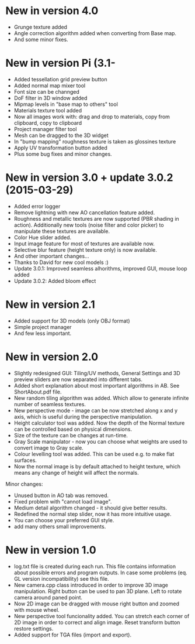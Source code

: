 New in version 4.0  
==================

- Grunge texture added
- Angle correction algorithm added when converting from Base map.
- And some minor fixes.

New in version Pi (3.1-
========================

- Added tessellation grid preview button
- Added normal map mixer tool
- Font size can be channged
- DoF filter in 3D window added
- Mipmap levels in "base map to others" tool
- Materials texture tool added
- Now all images work with: drag and drop to materials, copy from clipboard, copy to clipboard
- Project manager filter tool
- Mesh can be dragged to the 3D widget
- In "bump mapping" roughness texture is taken as glossines texture
- Apply UV transformation button added
- Plus some bug fixes and minor changes.

New in version 3.0 + update 3.0.2 (2015-03-29)
==============================================

- Added error logger
- Remove lightning with new AO cancellation feature added.
- Roughness and metallic textures are now supported (PBR shading in action). Additionally new tools (noise filter and color picker) to manipulate these textures are available.
- Color Hue slider added.
- Input image feature for most of textures are available now.
- Selective blur feature (height texture only) is now available.
- And other important changes...
- Thanks to David for new cool models :)
- Update 3.0.1: Improved seamless alhorithms, improved GUI, mouse loop added
- Update 3.0.2: Added bloom effect

New in version 2.1
==================

- Added support for 3D models (only OBJ format)
- Simple project manager
- And few less important.


New in version 2.0
==================

- Slightly redesigned GUI: Tiling/UV methods, General Settings and 3D
  preview sliders are now separated into different tabs.
- Added short explanation about most important algorithms in AB. See ShortAbout.pdf file.
- New random tiling algorithm was added. Which allow to generate
  infinite number of seamless textures.
- New perspective mode - image can be now stretched along x and y axis,
  which is useful during the perspective manipulation.
- Height calculator tool was added. Now the depth of the Normal texture
  can be controlled based on physical dimensions.  
- Size of the texture can be changes at run-time.
- Gray Scale manipulator - now you can choose what weights are used to
  convert image to Gray scale.
- Colour levelling tool was added. This can be used e.g. to make flat
  surfaces.  
- Now the normal image is by default attached to height texture, which
  means any change of height will affect the normals.


Minor changes:

- Unused button in AO tab was removed.
- Fixed problem with "cannot load image".
- Medium detail algorithm changed - it should give better results.
- Redefined the normal step slider, now it has more intuitive usage.
- You can choose your preferred GUI style.
- add many others small improvements.

New in version 1.0
==================

- log.txt file is created during each run. This file contains
  information about possible errors and program outputs. In case some
problems (eq. GL version incompatibility) see this file.
- New camera.cpp class introduced in order to improve 3D image
  manipulation. Right button can be used to pan 3D plane. Left to rotate
  camera around paned point.
- Now 2D image can be dragged with mouse right button  and zoomed with
  mouse wheel.
- New perspective tool funcionality added. You can stretch each corner
  of 2D image in order to correct and align image. Reset transform button
  restore settings.
- Added support for TGA files (import and export).
